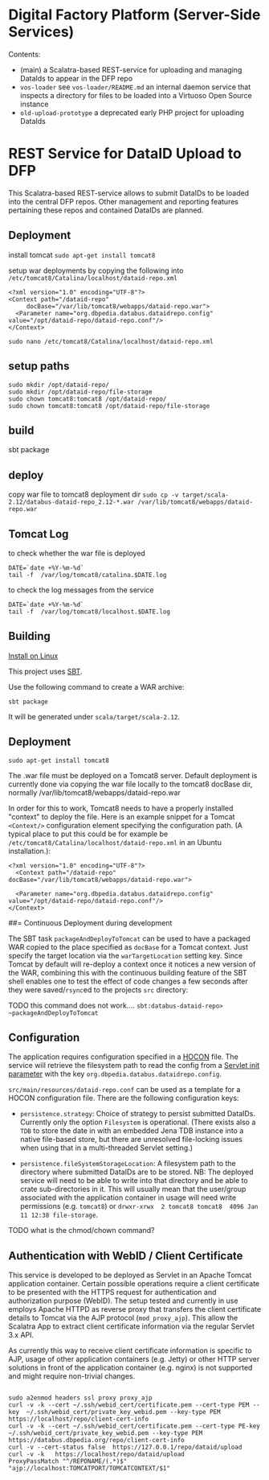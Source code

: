 # Digital Factory Platform (Server-Side Services) #

Contents:

* (main) a Scalatra-based REST-service for uploading and managing DataIds to appear in
 the DFP repo 
* `vos-loader` see `vos-loader/README.md` an internal daemon service that inspects a directory for files to be loaded 
 into a Virtuoso Open Source instance
* `old-upload-prototype` a deprecated early PHP project for uploading DataIds 


# REST Service for DataID Upload to DFP #

This Scalatra-based REST-service allows to submit DataIDs to be loaded into the central
DFP repos. Other management and reporting features pertaining these repos and contained 
DataIDs are planned.

## Deployment

install tomcat
`sudo apt-get install tomcat8`

setup war deployments by copying the following into `/etc/tomcat8/Catalina/localhost/dataid-repo.xml`
```
<?xml version="1.0" encoding="UTF-8"?>
<Context path="/dataid-repo" 
	 docBase="/var/lib/tomcat8/webapps/dataid-repo.war">
  <Parameter name="org.dbpedia.databus.dataidrepo.config" value="/opt/dataid-repo/dataid-repo.conf"/>
</Context>
```
`sudo nano /etc/tomcat8/Catalina/localhost/dataid-repo.xml`

## setup paths
```
sudo mkdir /opt/dataid-repo/
sudo mkdir /opt/dataid-repo/file-storage
sudo chown tomcat8:tomcat8 /opt/dataid-repo/
sudo chown tomcat8:tomcat8 /opt/dataid-repo/file-storage

```

## build
sbt package

## deploy 
copy war file to tomcat8 deployment dir
`sudo cp -v target/scala-2.12/databus-dataid-repo_2.12-*.war /var/lib/tomcat8/webapps/dataid-repo.war`


## Tomcat Log
to check whether the war file is deployed

```
DATE=`date +%Y-%m-%d`
tail -f  /var/log/tomcat8/catalina.$DATE.log
```

to check the log messages from the service
```
DATE=`date +%Y-%m-%d`
tail -f  /var/log/tomcat8/localhost.$DATE.log
```


## Building

[Install on Linux](https://www.scala-sbt.org/1.0/docs/Installing-sbt-on-Linux.html)

This project uses [SBT](https://www.scala-sbt.org/documentation.html). 

Use the following command to create a WAR archive:

```sbt package```

It will be generated under `scala/target/scala-2.12`.

## Deployment

`sudo apt-get install tomcat8`

The .war file must be deployed on a Tomcat8 server. Default deployment is currently done via copying 
the war file locally to the tomcat8 docBase dir, normally /var/lib/tomcat8/webapps/dataid-repo.war

In order for this to work, Tomcat8 needs to have a properly installed "context" to deploy the file. 
Here is an example snippet for a Tomcat `<Context/>` configuration element specifying the configuration path.
 (A typical place to put this could be for example be `/etc/tomcat8/Catalina/localhost/dataid-repo.xml`
 in an Ubuntu installation.): 

```
<?xml version="1.0" encoding="UTF-8"?>
  <Context path="/dataid-repo" docBase="/var/lib/tomcat8/webapps/dataid-repo.war">

  <Parameter name="org.dbpedia.databus.dataidrepo.config" value="/opt/dataid-repo/dataid-repo.conf"/>
</Context>

```

##= Continuous Deployment during development

The SBT task `packageAndDeployToTomcat` can be used to have a packaged WAR copied to the place specified
as `docBase` for a Tomcat context. Just specify the target location via the `warTargetLocation` setting key.
Since Tomcat by default will re-deploy a context once it notices a new version of the WAR, combining this with
the continuous building feature of the SBT shell enables one to test the effect of code changes a few
seconds after they were saved/`rsync`ed to the projects `src` directory:

TODO this command does not work....
`sbt:databus-dataid-repo> ~packageAndDeployToTomcat`

## Configuration

The application requires configuration specified in a 
[HOCON](https://github.com/lightbend/config/blob/master/HOCON.md) file. The service will retrieve
the filesystem path to read the config from a 
[Servlet init parameter](https://docs.oracle.com/javaee/7/api/javax/servlet/ServletConfig.html#getInitParameter-java.lang.String-)
with the key `org.dbpedia.databus.dataidrepo.config`.  

`src/main/resources/dataid-repo.conf` can be used as a template for a HOCON configuration file. 
  There are the following configuration keys:

* `persistence.strategy`: Choice of strategy to persist submitted DataIDs. Currently only the option 
  `Filesystem` is operational. (There exists also a `TDB` to store the date in with an embedded Jena 
   TDB instance into a native file-based store, but there are unresolved file-locking issues when
   using that in a multi-threaded Servlet setting.)
   
* `persistence.fileSystemStorageLocation`: A filesystem path to the directory where submitted DataIDs
  are to be stored. NB: The deployed service will need to be able to write into that directory and 
  be able to crate sub-directories in it. This will usually mean that the user/group associated with
  the application container in usage will need write permissions (e.g. `tomcat8`) or `drwxr-xrwx  2 tomcat8 tomcat8  4096 Jan 11 12:38 file-storage`.
  
TODO what is the chmod/chown command? 



## Authentication with WebID / Client Certificate

This service is developed to be deployed as Servlet in an Apache Tomcat application container.
Certain possible operations require a client certificate to be presented with the HTTPS request
for authentication and authorization purpose (WebID). The setup tested and currently in use employs
Apache HTTPD as reverse proxy that transfers the client certificate details to Tomcat via
the AJP protocol (`mod_proxy_ajp`). This allow the Scalatra App to extract client certificate 
information via the regular Servlet 3.x API.

As currently this way to receive client certificate information is specific to AJP, usage of 
other application containers (e.g. Jetty) or other HTTP server solutions in front of the 
application container (e.g. nginx) is not supported and might require non-trivial changes.
 
```

sudo a2enmod headers ssl proxy proxy_ajp	
curl -v -k --cert ~/.ssh/webid_cert/certificate.pem --cert-type PEM --key  ~/.ssh/webid_cert/private_key_webid.pem --key-type PEM   https://localhost/repo/client-cert-info
curl -v -k --cert ~/.ssh/webid_cert/certificate.pem --cert-type PE-key  ~/.ssh/webid_cert/private_key_webid.pem --key-type PEM   https://databus.dbpedia.org/repo/client-cert-info
curl -v --cert-status false  https://127.0.0.1/repo/dataid/upload
curl -v -k   https://localhost/repo/dataid/upload
ProxyPassMatch "^/REPONAME/(.*)$" "ajp://localhost:TOMCATPORT/TOMCATCONTEXT/$1"
```

